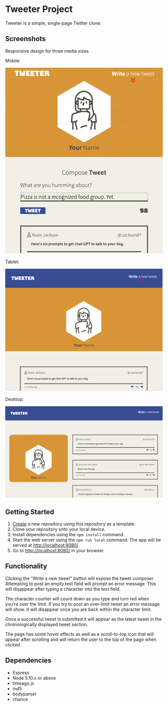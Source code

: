 # Tweeter Project

Tweeter is a simple, single-page Twitter clone.

## Screenshots

Responsive design for three media sizes

Mobile:

!["Mobile with tweet composer open"](https://github.com/MSimnes/tweeter/blob/master/docs/mobile-tweet-form.png?raw=true)

Tablet:

!["Tablet layout with tweet composer hidden"](https://github.com/MSimnes/tweeter/blob/master/docs/tablet-tweet-view.png?raw=true)

Desktop:

!["Desktop layout with tweet composer hidden"](https://github.com/MSimnes/tweeter/blob/master/docs/desktop-tweet-view.png?raw=true)

## Getting Started

1. [Create](https://docs.github.com/en/repositories/creating-and-managing-repositories/creating-a-repository-from-a-template) a new repository using this repository as a template.
2. Clone your repository onto your local device.
3. Install dependencies using the `npm install` command.
3. Start the web server using the `npm run local` command. The app will be served at <http://localhost:8080/>.
4. Go to <http://localhost:8080/> in your browser.

## Functionality

Clicking the "Write a new tweet" button will expose the tweet composer. Attempting to post an empty text field will prompt an error message. This will disappear after typing a character into the text field. 

The character counter will count down as you type and turn red when you're over the limit. If you try to post an over-limit tweet an error message will show. It will disappear once you are back within the character limit.

Once a successful tweet is submitted it will appear as the latest tweet in the chronologically displayed tweet section.

The page has some hover effects as well as a scroll-to-top icon that will appear after scrolling and will return the user to the top of the page when clicked.

## Dependencies

- Express
- Node 5.10.x or above
- timeago.js
- md5
- bodyparser
- chance 

